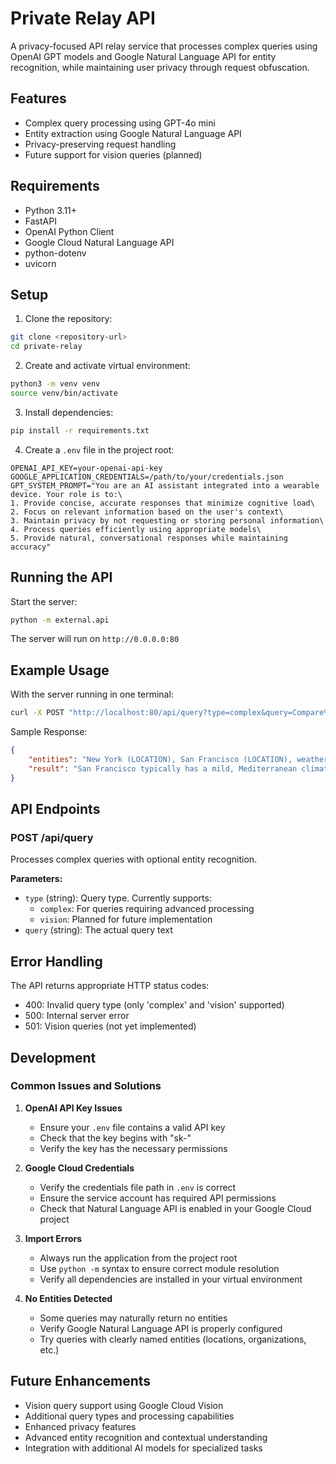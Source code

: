 # Private Relay API

A privacy-focused API relay service that processes complex queries using OpenAI GPT models and Google Natural Language API for entity recognition, while maintaining user privacy through request obfuscation.

## Features

- Complex query processing using GPT-4o mini
- Entity extraction using Google Natural Language API
- Privacy-preserving request handling
- Future support for vision queries (planned)

## Requirements

- Python 3.11+
- FastAPI
- OpenAI Python Client
- Google Cloud Natural Language API
- python-dotenv
- uvicorn

## Setup

1. Clone the repository:
```bash
git clone <repository-url>
cd private-relay
```

2. Create and activate virtual environment:
```bash
python3 -m venv venv
source venv/bin/activate 
```

3. Install dependencies:
```bash
pip install -r requirements.txt
```

4. Create a `.env` file in the project root:
```
OPENAI_API_KEY=your-openai-api-key
GOOGLE_APPLICATION_CREDENTIALS=/path/to/your/credentials.json
GPT_SYSTEM_PROMPT="You are an AI assistant integrated into a wearable device. Your role is to:\
1. Provide concise, accurate responses that minimize cognitive load\
2. Focus on relevant information based on the user's context\
3. Maintain privacy by not requesting or storing personal information\
4. Process queries efficiently using appropriate models\
5. Provide natural, conversational responses while maintaining accuracy"
```

## Running the API

Start the server:
```bash
python -m external.api
```

The server will run on `http://0.0.0.0:80`

## Example Usage

With the server running in one terminal:

```bash
curl -X POST "http://localhost:80/api/query?type=complex&query=Compare%20the%20weather%20in%20San%20Francisco%20and%20New%20York"
```

Sample Response:
```json
{
    "entities": "New York (LOCATION), San Francisco (LOCATION), weather (OTHER)",
    "result": "San Francisco typically has a mild, Mediterranean climate with cool, foggy summers and wet winters. Average temperatures range from 50°F to 70°F (10°C to 21°C).\n\nNew York experiences a humid continental climate, with hot summers and cold winters. Average temperatures can range from 30°F to 85°F (-1°C to 29°C) depending on the season.\n\nFor current weather conditions, please check a reliable weather service."
}
```

## API Endpoints

### POST /api/query
Processes complex queries with optional entity recognition.

**Parameters:**
- `type` (string): Query type. Currently supports:
  - `complex`: For queries requiring advanced processing
  - `vision`: Planned for future implementation
- `query` (string): The actual query text

## Error Handling

The API returns appropriate HTTP status codes:
- 400: Invalid query type (only 'complex' and 'vision' supported)
- 500: Internal server error
- 501: Vision queries (not yet implemented)

## Development

### Common Issues and Solutions

1. **OpenAI API Key Issues**
   - Ensure your `.env` file contains a valid API key
   - Check that the key begins with "sk-"
   - Verify the key has the necessary permissions

2. **Google Cloud Credentials**
   - Verify the credentials file path in `.env` is correct
   - Ensure the service account has required API permissions
   - Check that Natural Language API is enabled in your Google Cloud project

3. **Import Errors**
   - Always run the application from the project root
   - Use `python -m` syntax to ensure correct module resolution
   - Verify all dependencies are installed in your virtual environment

4. **No Entities Detected**
   - Some queries may naturally return no entities
   - Verify Google Natural Language API is properly configured
   - Try queries with clearly named entities (locations, organizations, etc.)

## Future Enhancements

- Vision query support using Google Cloud Vision
- Additional query types and processing capabilities
- Enhanced privacy features
- Advanced entity recognition and contextual understanding
- Integration with additional AI models for specialized tasks